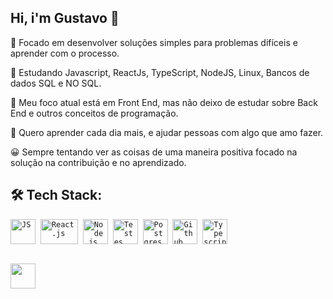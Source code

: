 ## Hi, i'm Gustavo 👋

<!--
**GustavoMendes21/GustavoMendes21** is a ✨ _special_ ✨ repository because its `README.md` (this file) appears on your GitHub profile.

Here are some ideas to get you started:

- 🔭 I’m currently working on ...
- 🌱 I’m currently learning ...
- 👯 I’m looking to collaborate on ...
- 🤔 I’m looking for help with ...
- 💬 Ask me about ...
- 📫 How to reach me: ...
- 😄 Pronouns: ...
- ⚡ Fun fact: ...
-->

<p>
 🧠 Focado em desenvolver soluções simples para problemas difíceis e aprender com o processo. 
 
 🌱 Estudando Javascript, ReactJs, TypeScript, NodeJS, Linux, Bancos de dados SQL e NO SQL.
 
 🥇 Meu foco atual está em Front End, mas não deixo de estudar sobre Back End e outros conceitos de programação.
   
 💚 Quero aprender cada dia mais, e ajudar pessoas com algo que amo fazer. 
  
 😀 Sempre tentando  ver as coisas de uma maneira positiva focado na solução na contribuição e no aprendizado. 
 
</p>

## 🛠 Tech Stack: ##

<p align="left">
  <code><img src="https://user-images.githubusercontent.com/51785898/91357834-3eb8df00-e7c8-11ea-9936-0ce666ac2a11.png" alt="JS" width="40" height="40"/></code>&nbsp;
<!--   <code><img src="https://user-images.githubusercontent.com/51785898/91357841-3fea0c00-e7c8-11ea-91de-947891a2dec6.png" alt="Docker" width="40" height="40" />   </code>&nbsp; -->
  <code><img src="https://user-images.githubusercontent.com/51785898/91357843-411b3900-e7c8-11ea-8161-3e8191a6cde2.png" alt="React.js" width="60" height="40" /></code>&nbsp;
<!-- <code><img src="https://user-images.githubusercontent.com/51785898/91357845-424c6600-e7c8-11ea-9457-53c06cf3b6ed.png" alt="React-Native" width="60" height="40" /></code>&nbsp; -->
    <code><img src="https://user-images.githubusercontent.com/51785898/91357850-44162980-e7c8-11ea-966c-a7ebaba08ba3.png" alt="Node.js" width="40" height="40"/></code>&nbsp;
      <code><img src="https://user-images.githubusercontent.com/51785898/91358293-f0581000-e7c8-11ea-95f0-f1a8e29ee9d1.png" alt="Testes" width="40" height="40"/></code>&nbsp;
      <code><img src="https://user-images.githubusercontent.com/51785898/91358318-ff3ec280-e7c8-11ea-9d80-c8e249594078.png" alt="Postgres" width="40" height="40"/></code>&nbsp;
      <code><img src="https://user-images.githubusercontent.com/51785898/91358353-0cf44800-e7c9-11ea-9a54-0a988aa2837c.png" alt="Github" width="40" height="40"/></code>&nbsp;
<!--   <code><img src="https://user-images.githubusercontent.com/51785898/91358419-31502480-e7c9-11ea-9bb8-5124117e9a75.png" alt="AWS" width="40" height="40"/></code>&nbsp; -->
  <code><img src="https://user-images.githubusercontent.com/51785898/91358426-3319e800-e7c9-11ea-9df0-b5a207cecfce.png" alt="Typescript" width="40" height="40"/></code>&nbsp;
 
 <code> <img src="https://cdn.jsdelivr.net/gh/devicons/devicon/icons/linux/linux-original.svg"  width="40" height="40" /></code>
</p>


<!-- <ul>
  <li>HTML, CSS, Javascript ✔</li>
  <li>ReactJs ✔</li>
  <li>Nodejs: express, api-rest ✔</li>
  <li>PostgreSQL ✔</li>
</ul>
 -->

